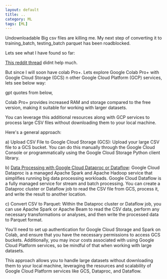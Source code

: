 ```yaml
---
layout: default
title: ..
category: ML
tags: [ML]
---
```


Undownloadable Big csv files are killing me. My next step of converting it to training_batch, testing_batch parquet has been roadblocked.

Lets see what I have found so far:

[This reddit thread](https://www.reddit.com/r/datascience/comments/xwd6j5/working_with_more_than_10gb_csv/) didnt help much.

But since I will soon have colab Pro+.
Lets explore Google Colab Pro+ with Google Cloud Storage (GCS) n other Google Cloud Platform (GCP) services, lets see below way:

gpt quotes from below,

Colab Pro+ provides increased RAM and storage compared to the free version, making it suitable for working with larger datasets. 

You can leverage this additional resources along with GCP services to process large CSV files without downloading them to your local machine.

Here's a general approach:

a) Upload CSV File to Google Cloud Storage (GCS): Upload your large CSV file to a GCS bucket. You can do this manually through the Google Cloud Console
or programmatically using the Google Cloud Storage Python client library.

b) [Data Processing with Google Cloud Dataproc or Dataflow](https://youtu.be/gT6lXKLOgj8): Google Cloud Dataproc is a managed Apache Spark and Apache Hadoop service that simplifies running big data processing workloads. 
Google Cloud Dataflow is a fully managed service for stream and batch processing. You can create a Dataproc cluster or Dataflow job to read the CSV file from GCS, process it, and write the result to another location.

c) Convert CSV to Parquet: Within the Dataproc cluster or Dataflow job, you can use Apache Spark or Apache Beam to read the CSV data, 
perform any necessary transformations or analyses, and then write the processed data to Parquet format. 

<script src="https://gist.github.com/sbibek086/f6e41a7fa7d501fc4555de68808a6e72.js"></script>

You'll need to set up authentication for Google Cloud Storage and Spark on Colab, and ensure that you have the necessary permissions to access GCS buckets. 
Additionally, you may incur costs associated with using Google Cloud Platform services, so be mindful of that when working with large datasets.

This approach allows you to handle large datasets without downloading them to your local machine, leveraging the resources and scalability of Google Cloud Platform services
like GCS, Dataproc, and Dataflow.
